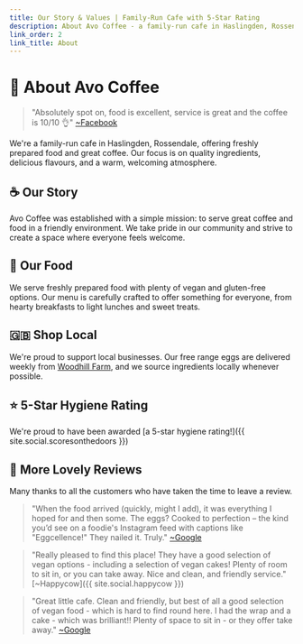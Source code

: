 ```yaml
---
title: Our Story & Values | Family-Run Cafe with 5-Star Rating
description: About Avo Coffee - a family-run cafe in Haslingden, Rossendale, offering freshly prepared food and great coffee
link_order: 2
link_title: About
---
```


# 🥑 About Avo Coffee

> "Absolutely spot on, food is excellent, service is great and the coffee is 10/10 👌" [~Facebook](https://www.facebook.com/Lunatixdub/posts/10162619753440350)

We're a family-run cafe in Haslingden, Rossendale, offering freshly prepared food and great coffee. Our focus is on quality ingredients, delicious flavours, and a warm, welcoming atmosphere.

## ☕ Our Story

Avo Coffee was established with a simple mission: to serve great coffee and food in a friendly environment. We take pride in our community and strive to create a space where everyone feels welcome.

## 🥞 Our Food

We serve freshly prepared food with plenty of vegan and gluten-free options. Our menu is carefully crafted to offer something for everyone, from hearty breakfasts to light lunches and sweet treats.

## 🇬🇧 Shop Local

We're proud to support local businesses. Our free range eggs are delivered weekly from [Woodhill Farm](https://www.woodhill-farm.co.uk), and we source ingredients locally whenever possible.

## ⭐ 5-Star Hygiene Rating

We're proud to have been awarded [a 5-star hygiene rating!]({{ site.social.scoresonthedoors }})

## 💚 More Lovely Reviews

Many thanks to all the customers who have taken the time to leave a review.

> "When the food arrived (quickly, might I add), it was everything I hoped for and then some. The eggs? Cooked to perfection – the kind you’d see on a foodie's Instagram feed with captions like "Eggcellence!" They nailed it. Truly." [~Google](https://maps.app.goo.gl/i8MW9owNSyck8JqA6)

> "Really pleased to find this place! They have a good selection of vegan options - including a selection of vegan cakes! Plenty of room to sit in, or you can take away. Nice and clean, and friendly service." [~Happycow]({{ site.social.happycow }})

> "Great little cafe. Clean and friendly, but best of all a good selection of vegan food - which is hard to find round here. I had the wrap and a cake - which was brilliant!! Plenty of space to sit in - or they offer take away." [~Google](https://maps.app.goo.gl/orewasSPwtGJmsGj6)
